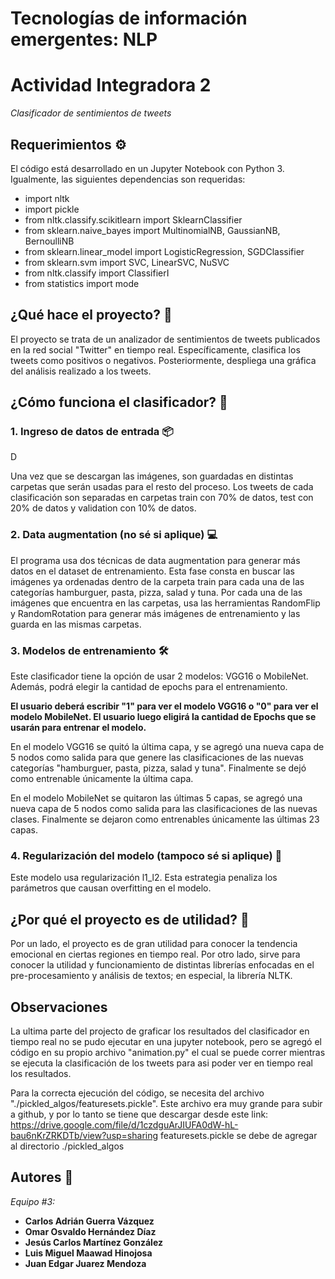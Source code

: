 # Tecnologías de información emergentes: NLP

# Actividad Integradora 2

_Clasificador de sentimientos de tweets_

## Requerimientos ⚙️

El código está desarrollado en un Jupyter Notebook con Python 3. Igualmente, las siguientes dependencias son requeridas:

* import nltk
* import pickle
* from nltk.classify.scikitlearn import SklearnClassifier
* from sklearn.naive_bayes import MultinomialNB, GaussianNB, BernoulliNB
* from sklearn.linear_model import LogisticRegression, SGDClassifier
* from sklearn.svm import SVC, LinearSVC, NuSVC
* from nltk.classify import ClassifierI
* from statistics import mode

## ¿Qué hace el proyecto? 📄

El proyecto se trata de un analizador de sentimientos de tweets publicados en la red social "Twitter" en tiempo real. Específicamente, clasifica los tweets como positivos o negativos. Posteriormente, despliega una gráfica del análisis realizado a los tweets.

## ¿Cómo funciona el clasificador? 📄

### 1. Ingreso de datos de entrada  📦

D

Una vez que se descargan las imágenes, son guardadas en distintas carpetas que serán usadas para el resto del proceso. Los tweets de cada clasificación son separadas en carpetas train con 70% de datos, test con 20% de datos y validation con 10% de datos.

### 2. Data augmentation (no sé si aplique) 💻

El programa usa dos técnicas de data augmentation para generar más datos en el dataset de entrenamiento. Esta fase consta en buscar las imágenes ya ordenadas dentro de la carpeta train para cada una de las categorías hamburguer, pasta, pizza, salad y tuna. Por cada una de las imágenes que encuentra en las carpetas, usa las herramientas RandomFlip y RandomRotation para generar más imágenes de entrenamiento y las guarda en las mismas carpetas.

### 3. Modelos de entrenamiento 🛠️ 

Este clasificador tiene la opción de usar 2 modelos: VGG16 o MobileNet. Además, podrá elegir la cantidad de epochs para el entrenamiento.

**El usuario deberá escribir "1" para ver el modelo VGG16 o "0" para ver el modelo MobileNet. El usuario luego eligirá la cantidad de Epochs que se usarán para entrenar el modelo.**

En el modelo VGG16 se quitó la última capa, y se agregó una nueva capa de 5 nodos como salida para que genere las clasificaciones de las nuevas categorías "hamburguer, pasta, pizza, salad y tuna". Finalmente se dejó como entrenable únicamente la última capa.

En el modelo MobileNet se quitaron las últimas 5 capas, se agregó una nueva capa de 5 nodos como salida para las clasificaciones de las nuevas clases. Finalmente se dejaron como entrenables únicamente las últimas 23 capas.

### 4. Regularización del modelo (tampoco sé si aplique) 🚀

Este modelo usa regularización l1_l2. Esta estrategia penaliza los parámetros que causan overfitting en el modelo.

## ¿Por qué el proyecto es de utilidad? 📄

Por un lado, el proyecto es de gran utilidad para conocer la tendencia emocional en ciertas regiones en tiempo real. Por otro lado, sirve para conocer la utilidad y funcionamiento de distintas librerías enfocadas en el pre-procesamiento y análisis de textos; en especial, la librería NLTK.

## Observaciones

La ultima parte del projecto de graficar los resultados del clasificador en tiempo real no se pudo ejecutar en una jupyter notebook, pero se agregó el código en su propio archivo "animation.py" el cual se puede correr mientras se ejecuta la clasificación de los tweets para asi poder ver en tiempo real los resultados. 

Para la correcta ejecución del código, se necesita del archivo "./pickled_algos/featuresets.pickle". Este archivo era muy grande para subir a github, y por lo tanto se tiene que descargar desde este link: https://drive.google.com/file/d/1czdguArJIUFA0dW-hL-bau6nKrZRKDTb/view?usp=sharing
featuresets.pickle se debe de agregar al directorio ./pickled_algos

## Autores 📝

_Equipo #3:_

* **Carlos Adrián Guerra Vázquez**
* **Omar Osvaldo Hernández Díaz**
* **Jesús Carlos Martínez González**
* **Luis Miguel Maawad Hinojosa**
* **Juan Edgar Juarez Mendoza**
